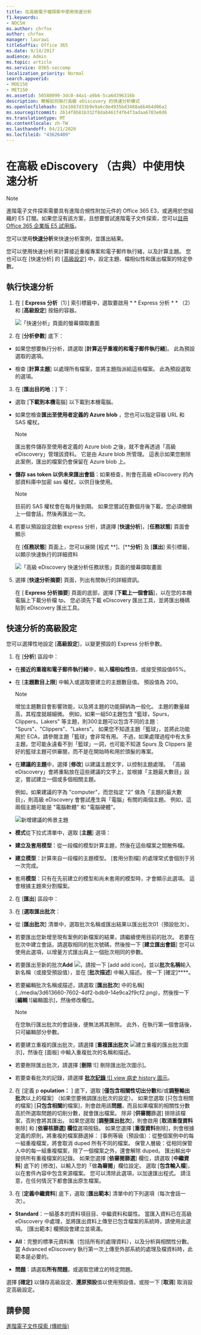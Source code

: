 ```yaml
---
title: 在高級電子檔探索中使用快速分析
f1.keywords:
- NOCSH
ms.author: chrfox
author: chrfox
manager: laurawi
titleSuffix: Office 365
ms.date: 9/14/2017
audience: Admin
ms.topic: article
ms.service: O365-seccomp
localization_priority: Normal
search.appverid:
- MOE150
- MET150
ms.assetid: 50580099-3dc0-44a1-a9b6-5ca6d396316b
description: 瞭解如何執行高級 eDiscovery 的快速分析模式
ms.openlocfilehash: 32e1087d33b9e9a6c0e4935bd3488a6b464d06a2
ms.sourcegitcommit: 2614f8b81b332f8dab461f4f64f3adaa6703e0d6
ms.translationtype: MT
ms.contentlocale: zh-TW
ms.lasthandoff: 04/21/2020
ms.locfileid: "43626409"
---
```

# <a name="use-express-analysis-in-advanced-ediscovery-classic"></a>在高級 eDiscovery （古典）中使用快速分析 

> [!NOTE]
> 進階電子文件探索需要具有進階合規性附加元件的 Office 365 E3，或適用於您組織的 E5 訂閱。如果您沒有該方案，且想要嘗試進階電子文件探索，您可以[註冊 Office 365 企業版 E5 試用版](https://go.microsoft.com/fwlink/p/?LinkID=698279)。 
  
您可以使用**快速分析**來快速分析案例，並匯出結果。 
  
您可以使用快速分析來計算接近重複專案和電子郵件執行緒，以及計算主題。 您也可以在 [快速分析] 的 [[高級設定](use-express-analysis-in-advanced-ediscovery.md#BK_AdvancedSettings)] 中，設定主題、檔相似性和匯出檔案的特定參數。
  
## <a name="run-express-analysis"></a>執行快速分析

1. 在 [ **Express 分析**（1）] 索引標籤中，選取要啟用 * * Express 分析 * * （2）和 [**高級設定**] 按鈕的容器。 
    
    ![「快速分析」頁面的螢幕擷取畫面](../media/60009974-5d1f-4971-8ebe-e5ec74e7fd2a.jpg)
  
2. 在 [**分析參數**] 底下：
    
  - 如果您想要執行分析，請選取 [**計算近乎重複的和電子郵件執行緒**]。 此為預設選取的選項。 
    
  - 檢查 [**計算主題**] 以處理所有檔案，並將主題指派給這些檔案。 此為預設選取的選項。 
    
3. 在 [**匯出目的地**：] 下：
    
  - 選取 [**下載到本機**電腦] 以下載到本機電腦。 
    
  - 如果您檢查**匯出至使用者定義的 Azure blob** ，您也可以指定容器 URL 和 SAS 權杖。 
    
    > [!NOTE]
    > 匯出套件儲存至使用者定義的 Azure blob 之後，就不會再透過「高級 eDiscovery」管理該資料。 它是由 Azure blob 所管理。 這表示如果您刪除此案例，匯出的檔案仍會保留在 Azure blob 上。 
  
  - **儲存 sas token 以供未來匯出會話**：如果檢查，則會在高級 eDiscovery 的內部資料庫中加密 sas 權杖，以供日後使用。
    
    > [!NOTE]
    > 目前的 SAS 權杖會在每月後到期。 如果您嘗試在數個月後下載，您必須撤銷上一個會話，然後再匯出一次。 
  
4. 若要以預設設定啟動 express 分析，請選擇 [**快速分析**]，[**任務狀態**] 頁面會顯示 
    
    在 [**任務狀態**] 頁面上，您可以展開 [程式 **]、[****分析**] 及 [**匯出**] 索引標籤，以顯示快速執行的詳細資料 
    
    ![「高級 eDiscovery 快速分析任務狀態」頁面的螢幕擷取畫面](../media/bf30ab02-9828-4a6d-a485-0babc2c49ae5.jpg)
  
5. 選擇 [**快速分析摘要**] 頁面，列出有關執行的詳細資訊。 
    
    在 [ **Express 分析摘要**] 頁面的底部，選擇 [**下載上一個會話**]，以在您的本機電腦上下載分析檔 tp。 您必須先下載 eDiscovery 匯出工具，並將匯出機碼貼到 eDiscovery 匯出工具。 
    
## <a name="advanced-settings-for-express-analysis"></a>快速分析的高級設定
<a name="BK_AdvancedSettings"> </a>

您可以選擇性地設定 [**高級設定**]，以變更預設的 Express 分析參數。 
  
1. 在 [**分析**] 區段中： 
    
  - 在**接近的重複和電子郵件執行緒**中，輸入**檔相似性**值，或接受預設值65%。 
    
  - 在 [**主題數目上限**] 中輸入或選取要建立的主題數目值。 預設值為 200。 
    
    > [!NOTE]
    > 增加主題數目會影響效能，以及將主題的功能歸納為一般化。 主題的數量越高，其程度就越細微。 例如，如果一組50主題包含 "籃球，Spurs，Clippers，Lakers" 等主題，則300主題可以包含不同的主題： "Spurs"、"Clippers"、"Lakers"。 如果您不知道主題「籃球」，並將此功能用於 ECA，請參閱主題「籃球」會非常有用。 不過，如果處理過程中有太多主題，您可能永遠看不到「籃球」一詞，也可能不知道 Spurs 及 Clippers 是好的籃球主題可供審閱，而不是在開始時和用於頭髮的專案。 
  
  - 在**建議的主題**中，選擇 [**修改**] 以建議主題文字，以控制主題處理。 「高級 eDiscovery」會將重點放在這些建議的文字上，並根據「主題最大數目」設定，嘗試建立一個或多個相關主題。 
    
    例如，如果建議的字為 "computer"，而您指定 "2" 做為「主題的最大數目」，則高級 eDiscovery 會嘗試產生與「電腦」有關的兩個主題。 例如，這兩個主題可能是 "電腦軟體" 和 "電腦硬體"。
    
    ![新增建議的佈景主題](../media/06e9ffd3-a76c-423b-b450-9e465eb9a02f.png)
  
  - **模式**從下拉式清單中，選取 [**主題**] 選項： 
    
  - **建立及套用模型**：從一段檔的模型計算主題，然後在這些檔案之間散佈檔。
    
  - **建立模型**：計算來自一段檔的主題模型。 [套用分割檔] 的處理常式會個別于另一次完成。
    
  - 套用**模型**：只有在先前建立的模型和尚未套用的模型時，才會顯示此選項。 這會根據主題來分割檔案。
    
2. 在 [**匯出**] 區段中： 
    
1. 在 [**選取匯出批次**：
    
  - 從 [**匯出批次**] 清單中，選取批次名稱或匯出結果以匯出批次01（預設批次）。 
    
  - 若要匯出您新增至現有案例的新檔案的結果，請繼續使用目前的批次。 若要在批次中建立會話，請選取相同的批次號碼，然後按一下 [**建立匯出會話**] 您可以使用此選項，以增量方式匯出與上一個批次相同的參數。 
    
  - 若要匯出至新的批次**Add** ![，請按一下](../media/c2dd8b3a-5a22-412c-a7fa-143f5b2b5612.png) [add add icon]，並以**批次名稱**輸入新名稱（或接受預設值），並在 [**批次描述**] 中輸入描述。 按一下 [確定]****。
    
  - 若要編輯批次名稱或描述，請選取 [**匯出批次**] 中的名稱](../media/3d613660-7602-4df2-bdb9-14e9ca2f9cf2.png)，然後按一下 [**編輯** ![編輯圖示]，然後修改欄位。
    
    > [!NOTE]
    > 在您執行匯出批次的會話後，便無法將其刪除。 此外，在執行第一個會話後，只可編輯部分參數。 
  
  - 若要建立重複的匯出批次，請選擇 [**重複匯出批次** ![建立](../media/3f6d5f59-e842-4946-a493-473528af0119.jpg)重複的匯出批次圖示]，然後在 [面板] 中輸入重複批次的名稱和描述。 
    
  - 若要刪除匯出批次，請選擇 [**刪除** ![] [](../media/92a9f8e0-d469-48da-addb-69365e7ffb6f.jpg)刪除匯出批次圖示]。
    
  - 若要查看批次的記錄，請選擇 [**批次記錄** ![] view 病史 history 圖示](../media/a80cc320-d96c-4d91-8884-75fe2cb147e2.jpg)。
    
2. 在 [定義 p **opulation：** ] 底下，選取 [**僅包含相關性切出分數**和/或**調整輸出批次**以上的檔案] （如果您要微調匯出批次的設定）。 如果您選取 [只包含相關的檔案] [**只包含相關**的檔案]，則會啟用該**問題**，而且如果檔案的相關性分數高於所選取問題的切削分數，就會匯出檔案。 除非 [**供審閱**篩選] 排除該檔案，否則會將其匯出。 如果您選取 [**調整匯出批次**]，則會啟用 [**取消重復資料**刪除] 和 [**依審核篩選] 欄位**選項按鈕。 如果您選擇 [**重復資料**刪除]，則會根據定義的原則，將重複的檔案篩選掉： [事例等級（預設值）：從整個案例中的每一組重複檔案，將會取消 duped 所有不同的檔案。 保管人層級：從相同保管人中的每一組重複檔案，除了一個檔案之外，還會解除 duped。 匯出輸出中提供所有重複檔案的記錄。 如果您選擇 [**依審閱篩選**] 欄位，請選取 [**中繼資料**] 底下的 [修改]，以輸入您的「做**為審閱**」欄位設定。 選取 [**包含輸入檔**]，以在套件內容中包含來源檔案。 您可以清除此選項，以加速匯出程式。 請注意，在任何情況下都會匯出原生檔案。
    
3. 在 [**定義中繼資料**] 底下，選取 [**匯出範本**] 清單中的下列選項（每次會話一次）。 
    
  - **Standard**：一組基本的資料項目目、中繼資料和屬性。 當匯入資料已在高級 eDiscovery 中處理，並將匯出資料上傳至已包含檔案的系統時，請使用此選項。 [匯出範本] 欄預設會建立並填滿。
    
  - **All**：完整的標準元資料集（包括所有的處理資料），以及分析與相關性分數。 當 Advanced eDiscovery 執行第一次上傳至外部系統的處理及檔資料時，此範本是必要的。
    
  - **問題**：請選取**所有問題**，或選取您建立的特定問題。 
    
選擇 **[確定]** 以儲存高級設定、**還原預設**值以使用預設值，或按一下 [**取消**] 取消設定高級設定。 
  
## <a name="see-also"></a>請參閱
<a name="BK_AdvancedSettings"> </a>

[進階電子文件探索 (傳統版)](office-365-advanced-ediscovery.md)

